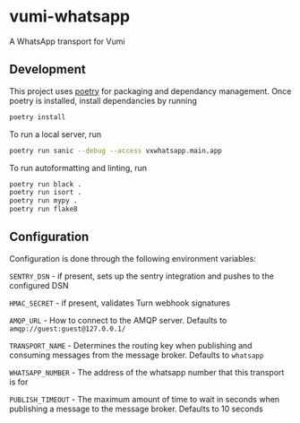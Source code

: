 # vumi-whatsapp
A WhatsApp transport for Vumi


## Development
This project uses [poetry](https://python-poetry.org/docs/) for packaging and dependancy
management. Once poetry is installed, install dependancies by running
```bash
poetry install
```

To run a local server, run
```bash
poetry run sanic --debug --access vxwhatsapp.main.app
```

To run autoformatting and linting, run
```bash
poetry run black .
poetry run isort .
poetry run mypy .
poetry run flake8
```

## Configuration
Configuration is done through the following environment variables:

`SENTRY_DSN` - if present, sets up the sentry integration and pushes to the configured
DSN

`HMAC_SECRET` - if present, validates Turn webhook signatures

`AMQP_URL` - How to connect to the AMQP server. Defaults to
`amqp://guest:guest@127.0.0.1/`

`TRANSPORT_NAME` - Determines the routing key when publishing and consuming messages
from the message broker. Defaults to `whatsapp`

`WHATSAPP_NUMBER` - The address of the whatsapp number that this transport is for

`PUBLISH_TIMEOUT` - The maximum amount of time to wait in seconds when publishing a
message to the message broker. Defaults to 10 seconds
